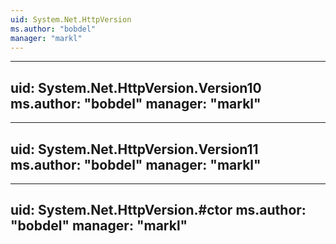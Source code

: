 ```yaml
---
uid: System.Net.HttpVersion
ms.author: "bobdel"
manager: "markl"
---
```


---
uid: System.Net.HttpVersion.Version10
ms.author: "bobdel"
manager: "markl"
---

---
uid: System.Net.HttpVersion.Version11
ms.author: "bobdel"
manager: "markl"
---

---
uid: System.Net.HttpVersion.#ctor
ms.author: "bobdel"
manager: "markl"
---

